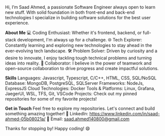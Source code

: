 Hi, I’m Saad Ahmed, a passionate Software Engineer always open to learn new stuff. With solid foundation in both front-end and back-end technologies I specialize in building software solutions for the best user experience.

**About Me**
💻 Coding Enthusiast: Whether it's frontend, backend, or full-stack development, I'm always up for a challenge.
🌐 Tech Explorer: Constantly learning and exploring new technologies to stay ahead in the ever-evolving tech landscape.
🛠️ Problem Solver: Driven by curiosity and a desire to innovate, I enjoy tackling tough technical problems and turning ideas into reality.
🤝 Collaborator: I believe in the power of teamwork and open-source collaboration to drive progress and create impactful solutions.

**Skills**
Languages: Javascript, Typescript, C/C++, HTML, CSS, SQL/NoSQL
Database: MongoDB, PostgreSQL, SQLServer
Frameworks: NodeJs, ExpressJS
Cloud Technologies: Docker
Tools & Platforms: Linux, Grafana, JaegerUI, WSL, TFS, Git, VSCode
Projects: Check out my pinned repositories for some of my favorite projects!

**Get in Touch**
Feel free to explore my repositories. Let's connect and build something amazing together!
💼 LinkedIn: https://www.linkedin.com/in/saad-ahmed-05b08021a/
📧 Email: saad.ahmed140800@gmail.com


Thanks for stopping by! Happy coding! 😄




